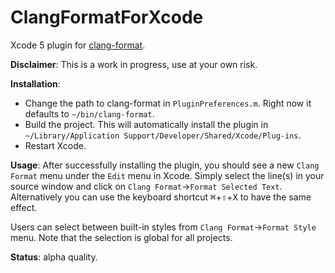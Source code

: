 ClangFormatForXcode
===================

Xcode 5 plugin for [clang-format](http://clang.llvm.org/docs/ClangFormat.html).

**Disclaimer**: This is a work in progress, use at your own risk.

**Installation**:

* Change the path to clang-format in `PluginPreferences.m`. Right now it defaults to `~/bin/clang-format`.
* Build the project. This will automatically install the plugin in `~/Library/Application Support/Developer/Shared/Xcode/Plug-ins`.
* Restart Xcode.

**Usage**: After successfully installing the plugin, you should see a new `Clang Format` menu under the `Edit` menu in Xcode. Simply select the line(s) in your source window and click on `Clang Format`->`Format Selected Text`. Alternatively you can use the keyboard shortcut <kbd>⌘</kbd>+<kbd>⇧</kbd>+<kbd>X</kbd> to have the same effect.

Users can select between built-in styles from `Clang Format`->`Format Style` menu. Note that the selection is global for all projects.

**Status**: alpha quality.
